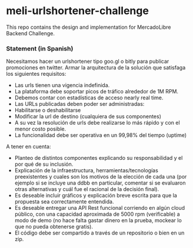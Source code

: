 # meli-urlshortener-challenge

This repo contains the design and implementation for MercadoLibre Backend Challenge.

### Statement (in Spanish)

Necesitamos hacer un urlshortener tipo goo.gl o bitly para publicar promociones en twitter.
Armar la arquitectura de la solución que satisfaga los siguientes requisitos:

- Las urls tienen una vigencia indefinida.
- La plataforma debe soportar picos de tráfico alrededor de 1M RPM.
- Debemos contar con estadísticas de acceso nearly real time.
- Las URLs publicadas deben poder ser administradas:
- Habilitarse o deshabilitarse
- Modificar la url de destino (cualquiera de sus componentes)
- A su vez la resolución de urls debe realizarse lo más rápido y con el menor costo
  posible.
- La funcionalidad debe ser operativa en un 99,98% del tiempo (uptime)

A tener en cuenta:

- Planteo de distintos componentes explicando su responsabilidad y el por qué de su
  inclusión.
- Explicación de la infraestructura, herramientas/tecnologías preexistentes y cuales
  son los motivos de la elección de cada una (por ejemplo si se incluye una ddbb en
  particular, comentar si se evaluaron otras alternativas y cuál fue el racional de la
  decisión final).
- Es deseable incluir gráficos y explicación breve escrita para que la propuesta sea
  correctamente entendida.
- Es deseable entregar una API Rest funcional corriendo en algún cloud público, con
  una capacidad aproximada de 5000 rpm (verificable) a modo de demo (no hace falta
  gastar dinero en la prueba, mockear lo que no pueda obtenerse gratis).
- El código debe ser compartido a través de un repositorio o bien en un zip.